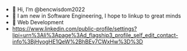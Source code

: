 - 👋 Hi, I’m @bencwisdom2022
- 👀 I am new in Software Engineering, I hope to linkup to great minds
- 🌱 Web Development
- https://www.linkedin.com/public-profile/settings?lipi=urn%3Ali%3Apage%3Ad_flagship3_profile_self_edit_contact-info%3BjHyogHE1QeW%2BhBEv7CWxHw%3D%3D

<!---
bencwisdom2022/bencwisdom2022 is a ✨ special ✨ repository because its `README.md` (this file) appears on your GitHub profile.
You can click the Preview link to take a look at your changes.
--->
